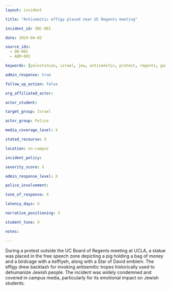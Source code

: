 ```yaml
---
layout: incident

title: "Antisemitic effigy placed near UC Regents meeting"

incident_id: INC-001

date: 2024-04-02

source_ids:
  - DB-001
  - ADM-001

keywords: [palestinian, israel, jew, antisemitic, protest, regents, gaza, hamas, keffiyeh, pig, free speech, star of david, Myers]

admin_response: true

follow_up_action: false

org_affiliated_actor:

actor_student:

target_group: Israel

actor_group: Police

media_coverage_level: X

stated_recourse: X

location: on-campus

incident_policy:

severity_score: X

admin_response_level: X

police_involvement: 

tone_of_response: X 

latency_days: X

narrative_positioning: X

student_tone: X 

notes: 

---
```


During a protest outside the UC Board of Regents meeting at UCLA, a statue was placed in the free speech zone depicting a pig holding a bag of money and a birdcage with a keffiyeh, along with a Star of David emblem. The effigy drew backlash for invoking antisemitic tropes historically used to dehumanize Jewish people. The incident was widely condemned and covered in campus media, particularly for its emotional impact on Jewish students.

